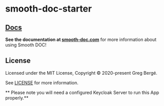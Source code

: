 # smooth-doc-starter

## [Docs](https://smooth-doc.com)

**See the documentation at [smooth-doc.com](https://smooth-doc.com)** for more information about using Smooth DOC!

## License

Licensed under the MIT License, Copyright © 2020-present Greg Bergé.

See [LICENSE](./LICENSE) for more information.

** Please note you will need a configured Keycloak Server to run this App properly.**
